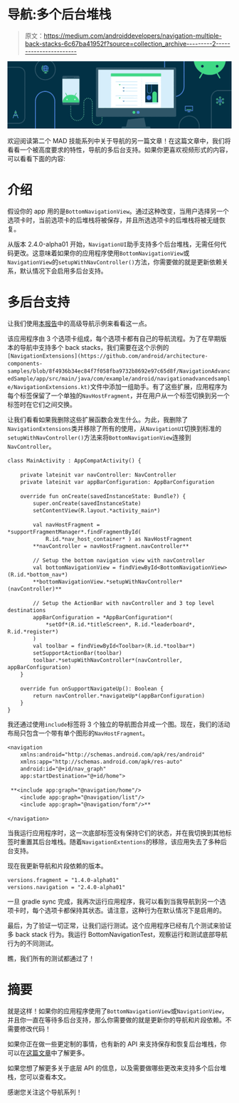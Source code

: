 # 导航:多个后台堆栈

> 原文：<https://medium.com/androiddevelopers/navigation-multiple-back-stacks-6c67ba41952f?source=collection_archive---------2----------------------->

![](img/78243efcf455993e6100439f3f7a559a.png)

欢迎阅读第二个 MAD 技能系列中关于导航的另一篇文章！在这篇文章中，我们将看看一个被高度要求的特性，导航的多后台支持。如果你更喜欢视频形式的内容，可以看看下面的内容:

# 介绍

假设你的 app 用的是`BottomNavigationView`。通过这种改变，当用户选择另一个选项卡时，当前选项卡的后堆栈将被保存，并且所选选项卡的后堆栈将被无缝恢复。

从版本 2.4.0-alpha01 开始，`NavigationUI`助手支持多个后台堆栈，无需任何代码更改。这意味着如果你的应用程序使用`BottomNavigationView`或`NavigationView`的`setupWithNavController()`方法，你需要做的就是更新依赖关系，默认情况下会启用多后台支持。

# 多后台支持

让我们使用[本报告](https://github.com/android/architecture-components-samples/tree/master/NavigationAdvancedSample)中的高级导航示例来看看这一点。

该应用程序由 3 个选项卡组成，每个选项卡都有自己的导航流程。为了在早期版本的导航中支持多个 back stacks，我们需要在这个示例的`[NavigationExtensions](https://github.com/android/architecture-components-samples/blob/8f4936b34ec84f7f058fba9732b8692e97c65d8f/NavigationAdvancedSample/app/src/main/java/com/example/android/navigationadvancedsample/NavigationExtensions.kt)`文件中添加一组助手。有了这些扩展，应用程序为每个标签保留了一个单独的`NavHostFragment`，并在用户从一个标签切换到另一个标签时在它们之间交换。

让我们看看如果我删除这些扩展函数会发生什么。为此，我删除了`NavigationExtensions`类并移除了所有的使用，从`NavigationUI`切换到标准的`setupWithNavController()`方法来将`BottomNavigationView`连接到`NavController`。

```
class MainActivity : AppCompatActivity() {

    private lateinit var navController: NavController
    private lateinit var appBarConfiguration: AppBarConfiguration

    override fun onCreate(savedInstanceState: Bundle?) {
        super.onCreate(savedInstanceState)
        setContentView(R.layout.*activity_main*)

        val navHostFragment = *supportFragmentManager*.findFragmentById(
            R.id.*nav_host_container* ) as NavHostFragment
        **navController = navHostFragment.navController**

        // Setup the bottom navigation view with navController
        val bottomNavigationView = findViewById<BottomNavigationView>(R.id.*bottom_nav*)
        **bottomNavigationView.*setupWithNavController*(navController)**

        // Setup the ActionBar with navController and 3 top level destinations
        appBarConfiguration = *AppBarConfiguration*(
            *setOf*(R.id.*titleScreen*, R.id.*leaderboard*,  R.id.*register*)
        )
        val toolbar = findViewById<Toolbar>(R.id.*toolbar*)
        setSupportActionBar(toolbar)
        toolbar.*setupWithNavController*(navController, appBarConfiguration)
    }

    override fun onSupportNavigateUp(): Boolean {
        return navController.*navigateUp*(appBarConfiguration)
    }
}
```

我还通过使用`include`标签将 3 个独立的导航图合并成一个图。现在，我们的活动布局只包含一个带有单个图形的`NavHostFragment`。

```
<navigation
    xmlns:android="http://schemas.android.com/apk/res/android"
    xmlns:app="http://schemas.android.com/apk/res-auto"
    android:id="@+id/nav_graph"
    app:startDestination="@+id/home">

 **<include app:graph="@navigation/home"/>
    <include app:graph="@navigation/list"/>
    <include app:graph="@navigation/form"/>**

</navigation>
```

当我运行应用程序时，这一次底部标签没有保持它们的状态，并在我切换到其他标签时重置其后台堆栈。随着`NavigationExtentions`的移除，该应用失去了多种后台支持。

现在我更新导航和片段依赖的版本。

```
versions.fragment = "1.4.0-alpha01"
versions.navigation = "2.4.0-alpha01"
```

一旦 gradle sync 完成，我再次运行应用程序，我可以看到当我导航到另一个选项卡时，每个选项卡都保持其状态。请注意，这种行为在默认情况下是启用的。

最后，为了验证一切正常，让我们运行测试。这个应用程序已经有几个测试来验证多 back stack 行为。我运行 BottomNavigationTest，观察运行和测试底部导航行为的不同测试。

瞧，我们所有的测试都通过了！

# 摘要

就是这样！如果你的应用程序使用了`BottomNavigationView`或`NavigationView`，并且你一直在等待多后台支持，那么你需要做的就是更新你的导航和片段依赖。不需要修改代码！

如果你正在做一些更定制的事情，也有新的 API 来支持保存和恢复后台堆栈，你可以在[这篇文章](/androiddevelopers/multiple-back-stacks-b714d974f134)中了解更多。

如果您想了解更多关于底层 API 的信息，以及需要做哪些更改来支持多个后台堆栈，您可以查看本文。

感谢您关注这个导航系列！